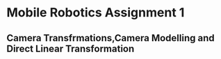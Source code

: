 # Mobile Robotics Assignment 1
## Camera Transfrmations,Camera Modelling and Direct Linear Transformation
